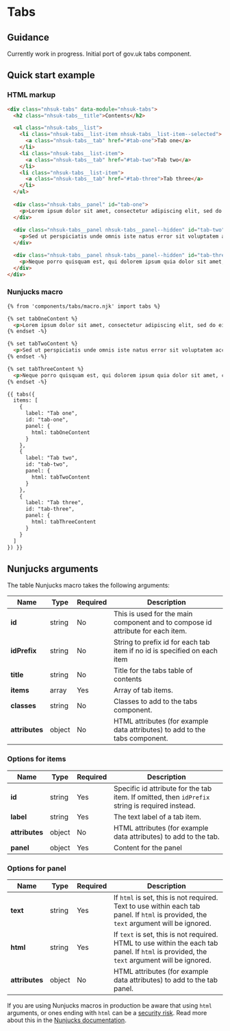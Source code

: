 # Tabs

## Guidance

Currently work in progress. Initial port of gov.uk tabs component.

## Quick start example

### HTML markup

```html
<div class="nhsuk-tabs" data-module="nhsuk-tabs">
  <h2 class="nhsuk-tabs__title">Contents</h2>

  <ul class="nhsuk-tabs__list">
    <li class="nhsuk-tabs__list-item nhsuk-tabs__list-item--selected">
      <a class="nhsuk-tabs__tab" href="#tab-one">Tab one</a>
    </li>
    <li class="nhsuk-tabs__list-item">
      <a class="nhsuk-tabs__tab" href="#tab-two">Tab two</a>
    </li>
    <li class="nhsuk-tabs__list-item">
      <a class="nhsuk-tabs__tab" href="#tab-three">Tab three</a>
    </li>        
  </ul>
  
  <div class="nhsuk-tabs__panel" id="tab-one">  
    <p>Lorem ipsum dolor sit amet, consectetur adipiscing elit, sed do eiusmod tempor incididunt ut labore et dolore magna aliqua. Ut enim ad minim veniam, quis nostrud exercitation ullamco laboris nisi ut aliquip ex ea commodo consequat. Duis aute irure dolor in reprehenderit in voluptate velit esse cillum dolore eu fugiat nulla pariatur. Excepteur sint occaecat cupidatat non proident, sunt in culpa qui officia deserunt mollit anim id est laborum.</p>      
  </div>
  
  <div class="nhsuk-tabs__panel nhsuk-tabs__panel--hidden" id="tab-two">  
    <p>Sed ut perspiciatis unde omnis iste natus error sit voluptatem accusantium doloremque laudantium, totam rem aperiam, eaque ipsa quae ab illo inventore veritatis et quasi architecto beatae vitae dicta sunt explicabo. Nemo enim ipsam voluptatem quia voluptas sit aspernatur aut odit aut fugit, sed quia consequuntur magni dolores eos qui ratione voluptatem sequi nesciunt.</p>      
  </div>

  <div class="nhsuk-tabs__panel nhsuk-tabs__panel--hidden" id="tab-three">  
    <p>Neque porro quisquam est, qui dolorem ipsum quia dolor sit amet, consectetur, adipisci velit, sed quia non numquam eius modi tempora incidunt ut labore et dolore magnam aliquam quaerat voluptatem. Ut enim ad minima veniam, quis nostrum exercitationem ullam corporis suscipit laboriosam, nisi ut aliquid ex ea commodi consequatur? Quis autem vel eum iure reprehenderit qui in ea voluptate velit esse quam nihil molestiae consequatur, vel illum qui dolorem eum fugiat quo voluptas nulla pariatur?</p>      
  </div>  
</div>
```

### Nunjucks macro

```html
{% from 'components/tabs/macro.njk' import tabs %}

{% set tabOneContent %}
  <p>Lorem ipsum dolor sit amet, consectetur adipiscing elit, sed do eiusmod tempor incididunt ut labore et dolore magna aliqua. Ut enim ad minim veniam, quis nostrud exercitation ullamco laboris nisi ut aliquip ex ea commodo consequat. Duis aute irure dolor in reprehenderit in voluptate velit esse cillum dolore eu fugiat nulla pariatur. Excepteur sint occaecat cupidatat non proident, sunt in culpa qui officia deserunt mollit anim id est laborum.</p>    
{% endset -%}

{% set tabTwoContent %}
  <p>Sed ut perspiciatis unde omnis iste natus error sit voluptatem accusantium doloremque laudantium, totam rem aperiam, eaque ipsa quae ab illo inventore veritatis et quasi architecto beatae vitae dicta sunt explicabo. Nemo enim ipsam voluptatem quia voluptas sit aspernatur aut odit aut fugit, sed quia consequuntur magni dolores eos qui ratione voluptatem sequi nesciunt.</p>    
{% endset -%}

{% set tabThreeContent %}
  <p>Neque porro quisquam est, qui dolorem ipsum quia dolor sit amet, consectetur, adipisci velit, sed quia non numquam eius modi tempora incidunt ut labore et dolore magnam aliquam quaerat voluptatem. Ut enim ad minima veniam, quis nostrum exercitationem ullam corporis suscipit laboriosam, nisi ut aliquid ex ea commodi consequatur? Quis autem vel eum iure reprehenderit qui in ea voluptate velit esse quam nihil molestiae consequatur, vel illum qui dolorem eum fugiat quo voluptas nulla pariatur?</p>    
{% endset -%}

{{ tabs({
  items: [
    {
      label: "Tab one",
      id: "tab-one",
      panel: {
        html: tabOneContent
      }
    },
    {
      label: "Tab two",
      id: "tab-two",
      panel: {
        html: tabTwoContent
      }
    },
    {
      label: "Tab three",
      id: "tab-three",
      panel: {
        html: tabThreeContent
      }
    }
  ]
}) }}
```

## Nunjucks arguments

The table Nunjucks macro takes the following arguments:

| Name           | Type     | Required  | Description  |
| -----------------------|------------|-----------|--------------|
| **id** | string | No | This is used for the main component and to compose id attribute for each item. |
| **idPrefix** | string | No | String to prefix id for each tab item if no id is specified on each item |
| **title** | string | No | Title for the tabs table of contents |
| **items** | array | Yes | Array of tab items. |
| **classes** | string | No | Classes to add to the tabs component. |
| **attributes** | object | No | HTML attributes (for example data attributes) to add to the tabs component. |

### Options for items

| Name           | Type     | Required  | Description  |
| -----------------------|------------|-----------|--------------|
| **id** | string | Yes | Specific id attribute for the tab item. If omitted, then `idPrefix` string is required instead. |
| **label** | string | Yes | The text label of a tab item. |
| **attributes** | object | No | HTML attributes (for example data attributes) to add to the tab. |
| **panel** | object | Yes | Content for the panel |

### Options for panel
| Name           | Type     | Required  | Description  |
| -----------------------|------------|-----------|--------------|
| **text** | string | Yes | If `html` is set, this is not required. Text to use within each tab panel. If `html` is provided, the `text` argument will be ignored. |
| **html** | string | Yes | If `text` is set, this is not required. HTML to use within the each tab panel. If `html` is provided, the `text` argument will be ignored. |
| **attributes** | object | No | HTML attributes (for example data attributes) to add to the tab panel. |

If you are using Nunjucks macros in production be aware that using `html` arguments, or ones ending with `html` can be a [security risk](https://developer.mozilla.org/en-US/docs/Glossary/Cross-site_scripting). Read more about this in the [Nunjucks documentation](https://mozilla.github.io/nunjucks/api.html#user-defined-templates-warning).
